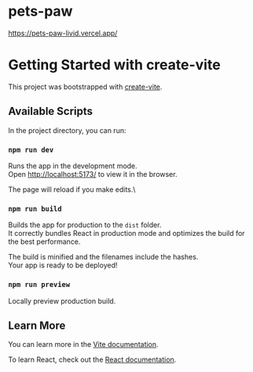 # pets-paw
https://pets-paw-livid.vercel.app/

# Getting Started with create-vite

This project was bootstrapped with [create-vite](https://github.com/vitejs/vite/tree/main/packages/create-vite).

## Available Scripts

In the project directory, you can run:

### `npm run dev`

Runs the app in the development mode.\
Open [http://localhost:5173/](http://localhost:5173/) to view it in the browser.

The page will reload if you make edits.\

### `npm run build`

Builds the app for production to the `dist` folder.\
It correctly bundles React in production mode and optimizes the build for the best performance.

The build is minified and the filenames include the hashes.\
Your app is ready to be deployed!

### `npm run preview`

Locally preview production build.

## Learn More

You can learn more in the [Vite documentation](https://vitejs.dev/).

To learn React, check out the [React documentation](https://react.dev/).
